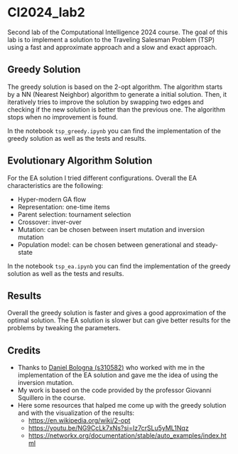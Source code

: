 # CI2024_lab2
Second lab of the Computational Intelligence 2024 course. 
The goal of this lab is to implement a solution to the Traveling Salesman Problem (TSP) using a fast and approximate approach and a slow and exact approach.

## Greedy Solution

The greedy solution is based on the 2-opt algorithm. The algorithm starts by a NN (Nearest Neighbor) algorithm to generate a initial solution. Then, it iteratively tries to improve the solution by swapping two edges and checking if the new solution is better than the previous one. The algorithm stops when no improvement is found.

In the notebook `tsp_greedy.ipynb` you can find the implementation of the greedy solution as well as the tests and results.

## Evolutionary Algorithm Solution

For the EA solution I tried different configurations. Overall the EA characteristics are the following:

* Hyper-modern GA flow
* Representation: one-time items
* Parent selection: tournament selection
* Crossover: inver-over
* Mutation: can be chosen between insert mutation and inversion mutation
* Population model: can be chosen between generational and steady-state

In the notebook `tsp_ea.ipynb` you can find the implementation of the greedy solution as well as the tests and results.

## Results

Overall the greedy solution is faster and gives a good approximation of the optimal solution. The EA solution is slower but can give better results for the problems by tweaking the parameters. 

## Credits

* Thanks to [Daniel Bologna (s310582)](https://github.com/AbstractBorderStudio) who worked with me in the implementation of the EA solution and gave me the idea of using the inversion mutation.
* My work is based on the code provided by the professor Giovanni Squillero in the course.
* Here some resources that halped me come up with the greedy solution and with the visualization of the results:
    * https://en.wikipedia.org/wiki/2-opt
    * https://youtu.be/NG9CcLk7xNs?si=Iz7crSLu5yML1Nqz
    * https://networkx.org/documentation/stable/auto_examples/index.html